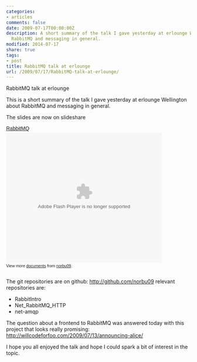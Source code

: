 ```yaml
---
categories:
- articles
comments: false
date: 2009-07-17T00:00:00Z
description: A short summary of the talk I gave yesterday at erlounge Wellington about
  RabbitMQ and messaging in general.
modified: 2014-07-17
share: true
tags:
- post
title: RabbitMQ talk at erlounge
url: /2009/07/17/RabbitMQ-talk-at-erlounge/
---
```


RabbitMQ talk at erlounge


This is a short summary of the talk I gave yesterday at erlounge
Wellington about RabbitMQ and messaging in general.

The slides are now on slideshare

<div style="width:425px;text-align:left" id="__ss_1731778"><a
style="font:14px Helvetica,Arial,Sans-serif;display:block;margin:12px 0
3px 0;text-decoration:underline;"
href="http://www.slideshare.net/norbu09/rabbitmq-1731778"
title="RabbitMQ">RabbitMQ</a><object style="margin:0px" width="425"
height="355"><param name="movie"
value="http://static.slidesharecdn.com/swf/ssplayer2.swf?doc=rabbitmq-090716164944-phpapp01&stripped_title=rabbitmq-1731778"
/><param name="allowFullScreen" value="true"/><param
name="allowScriptAccess" value="always"/><embed
src="http://static.slidesharecdn.com/swf/ssplayer2.swf?doc=rabbitmq-090716164944-phpapp01&stripped_title=rabbitmq-1731778"
type="application/x-shockwave-flash" allowscriptaccess="always"
allowfullscreen="true" width="425" height="355"></embed></object><div
style="font-size:11px;font-family:tahoma,arial;height:26px;padding-top:2px;">View
more <a style="text-decoration:underline;"
href="http://www.slideshare.net/">documents</a> from <a
style="text-decoration:underline;"
href="http://www.slideshare.net/norbu09">norbu09</a>.</div></div>

The git repositories are on github: <a href="http://github.com/norbu09">http://github.com/norbu09</a>
relevant repositories are:
- RabbitIntro
- Net_RabbitMQ_HTTP
- net-amqp

The question about a frontend to RabbitMQ was answered today with this
project that looks really promising:
<a href="http://willcodeforfoo.com/2009/07/13/announcing-alice/">http://willcodeforfoo.com/2009/07/13/announcing-alice/</a>

I hope you all enjoyed the talk and hope I could spark a bit of interest
in the topic.
